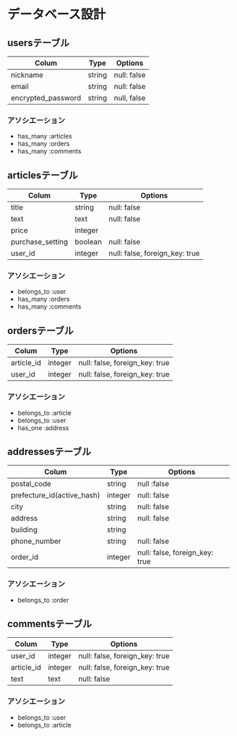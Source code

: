 # データベース設計

## usersテーブル
|Colum|Type|Options|
|-----|----|-------|
|nickname|string|null: false|
|email|string|null: false|
|encrypted_password|string|null, false|

### アソシエーション
- has_many :articles
- has_many :orders
- has_many :comments



## articlesテーブル
|Colum|Type|Options|
|-----|----|-------|
|title|string|null: false|
|text|text|null: false|
|price|integer||
|purchase_setting|boolean|null: false|
|user_id|integer|null: false, foreign_key: true|


### アソシエーション
- belongs_to :user
- has_many :orders
- has_many :comments



## ordersテーブル
|Colum|Type|Options|
|-----|----|-------|
|article_id|integer|null: false, foreign_key: true|
|user_id|integer|null: false, foreign_key: true|

### アソシエーション
- belongs_to :article
- belongs_to :user
- has_one :address



## addressesテーブル
|Colum|Type|Options|
|-----|----|-------|
|postal_code|string|null :false|
|prefecture_id(active_hash)|integer|null: false|
|city|string|null: false|
|address|string|null: false|
|building|string||
|phone_number|string|null: false|
|order_id|integer|null: false, foreign_key: true|

### アソシエーション
- belongs_to :order



## commentsテーブル
|Colum|Type|Options|
|-----|----|-------|
|user_id|integer|null: false, foreign_key: true|
|article_id|integer|null: false, foreign_key: true|
|text|text|null: false|

### アソシエーション
- belongs_to :user
- belongs_to :article